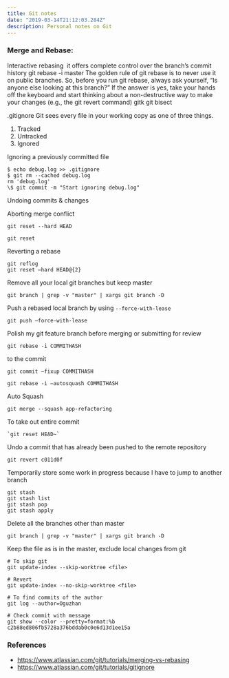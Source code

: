 ```yaml
---
title: Git notes
date: "2019-03-14T21:12:03.284Z"
description: Personal notes on Git
---
```


### Merge and Rebase:

Interactive rebasing
 it offers complete control over the branch’s commit history
git rebase -i master
The golden rule of git rebase is to never use it on public branches.
So, before you run git rebase, always ask yourself, “Is anyone else looking at this branch?” If the answer is yes, take your hands off the keyboard and start thinking about a non-destructive way to make your changes (e.g., the git revert command)
gitk git bisect

.gitignore
Git sees every file in your working copy as one of three things.

1. Tracked
2. Untracked
3. Ignored

Ignoring a previously committed file

```
$ echo debug.log >> .gitignore
$ git rm --cached debug.log
rm 'debug.log'
\$ git commit -m "Start ignoring debug.log"
```

Undoing commits & changes

Aborting merge conflict

```
git reset --hard HEAD

git reset
```

Reverting a rebase

```
git reflog
git reset —hard HEAD@{2}
```

Remove all your local git branches but keep master

```
git branch | grep -v "master" | xargs git branch -D
```

Push a rebased local branch by using `--force-with-lease`

```
git push —force-with-lease
```

Polish my git feature branch before merging or submitting for review

```
git rebase -i COMMITHASH
```

to the commit

```
git commit —fixup COMMITHASH
```

```
git rebase -i —autosquash COMMITHASH
```

Auto Squash

```
git merge --squash app-refactoring
```

To take out entire commit

```
`git reset HEAD~`
```

Undo a commit that has already been pushed to the remote repository

```
git revert c011d0f
```

Temporarily store some work in progress because I have to jump to another branch

```
git stash
git stash list
git stash pop
git stash apply
```

Delete all the branches other than master

```
git branch | grep -v "master" | xargs git branch -D
```

Keep the file as is in the master, exclude local changes from git

```
# To skip git
git update-index --skip-worktree <file>

# Revert
git update-index --no-skip-worktree <file>
```

```
# To find commits of the author
git log --author=Oguzhan

# Check commit with message
git show --color --pretty=format:%b c2b88ed806fb5728a376bddab0c0e6d13d1ee15a

```

### References

- https://www.atlassian.com/git/tutorials/merging-vs-rebasing
- https://www.atlassian.com/git/tutorials/gitignore
